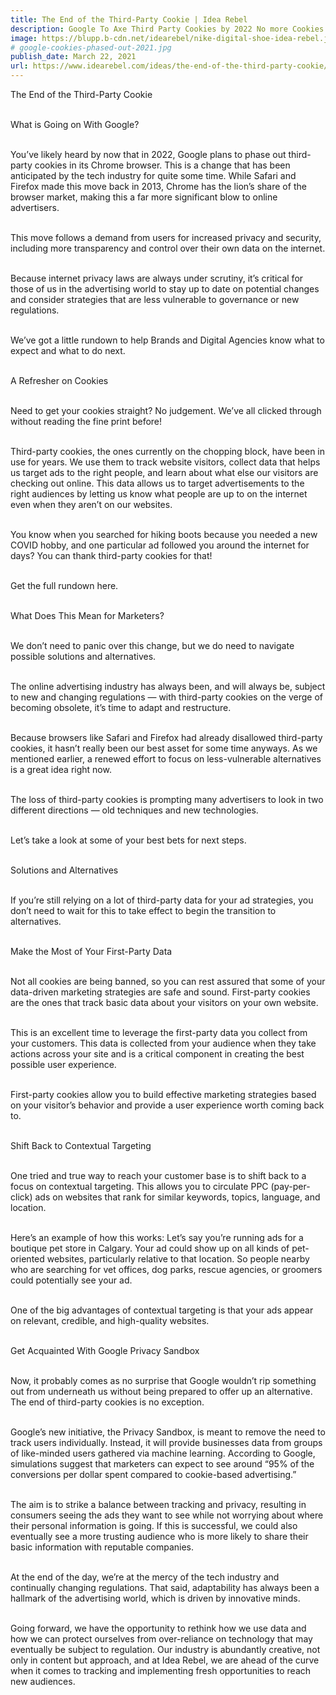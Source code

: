```yaml
---
title: The End of the Third-Party Cookie | Idea Rebel
description: Google To Axe Third Party Cookies by 2022 No more Cookies for you
image: https://blupp.b-cdn.net/idearebel/nike-digital-shoe-idea-rebel.jpeg?quality=80&width=800
# google-cookies-phased-out-2021.jpg
publish_date: March 22, 2021
url: https://www.idearebel.com/ideas/the-end-of-the-third-party-cookie/
---
```

The End of the Third-Party Cookie

\
What is Going on With Google?

\
You’ve likely heard by now that in 2022, Google plans to phase out third-party cookies in its Chrome browser. This is a change that has been anticipated by the tech industry for quite some time. While Safari and Firefox made this move back in 2013, Chrome has the lion’s share of the browser market, making this a far more significant blow to online advertisers. 

\
This move follows a demand from users for increased privacy and security, including more transparency and control over their own data on the internet. 

\
Because internet privacy laws are always under scrutiny, it’s critical for those of us in the advertising world to stay up to date on potential changes and consider strategies that are less vulnerable to governance or new regulations. 

\
We’ve got a little rundown to help Brands and Digital Agencies know what to expect and what to do next.

\
A Refresher on Cookies 

\
Need to get your cookies straight? No judgement. We’ve all clicked through without reading the fine print before! 

\
Third-party cookies, the ones currently on the chopping block, have been in use for years. We use them to track website visitors, collect data that helps us target ads to the right people, and learn about what else our visitors are checking out online. This data allows us to target advertisements to the right audiences by letting us know what people are up to on the internet even when they aren’t on our websites. 

\
You know when you searched for hiking boots because you needed a new COVID hobby, and one particular ad followed you around the internet for days? You can thank third-party cookies for that! 

\
Get the full rundown here.

\
What Does This Mean for Marketers?

\
We don’t need to panic over this change, but we do need to navigate possible solutions and alternatives. 

\
The online advertising industry has always been, and will always be, subject to new and changing regulations — with third-party cookies on the verge of becoming obsolete, it’s time to adapt and restructure.  

\
Because browsers like Safari and Firefox had already disallowed third-party cookies, it hasn’t really been our best asset for some time anyways. As we mentioned earlier, a renewed effort to focus on less-vulnerable alternatives is a great idea right now. 

\
The loss of third-party cookies is prompting many advertisers to look in two different directions — old techniques and new technologies. 

\
Let’s take a look at some of your best bets for next steps.

\
Solutions and Alternatives

\
If you’re still relying on a lot of third-party data for your ad strategies, you don’t need to wait for this to take effect to begin the transition to alternatives.

\
Make the Most of Your First-Party Data

\
Not all cookies are being banned, so you can rest assured that some of your data-driven marketing strategies are safe and sound. First-party cookies are the ones that track basic data about your visitors on your own website. 

\
This is an excellent time to leverage the first-party data you collect from your customers. This data is collected from your audience when they take actions across your site and is a critical component in creating the best possible user experience. 

\
First-party cookies allow you to build effective marketing strategies based on your visitor’s behavior and provide a user experience worth coming back to. 

\
Shift Back to Contextual Targeting

\
One tried and true way to reach your customer base is to shift back to a focus on contextual targeting. This allows you to circulate PPC (pay-per-click) ads on websites that rank for similar keywords, topics, language, and location. 

\
Here’s an example of how this works: Let’s say you’re running ads for a boutique pet store in Calgary. Your ad could show up on all kinds of pet-oriented websites, particularly relative to that location. So people nearby who are searching for vet offices, dog parks, rescue agencies, or groomers could potentially see your ad. 

\
One of the big advantages of contextual targeting is that your ads appear on relevant, credible, and high-quality websites. 

\
Get Acquainted With Google Privacy Sandbox

\
Now, it probably comes as no surprise that Google wouldn’t rip something out from underneath us without being prepared to offer up an alternative. The end of third-party cookies is no exception. 

\
Google’s new initiative, the Privacy Sandbox, is meant to remove the need to track users individually. Instead, it will provide businesses data from groups of like-minded users gathered via machine learning. According to Google, simulations suggest that marketers can expect to see around “95% of the conversions per dollar spent compared to cookie-based advertising.”

\
The aim is to strike a balance between tracking and privacy, resulting in consumers seeing the ads they want to see while not worrying about where their personal information is going. If this is successful, we could also eventually see a more trusting audience who is more likely to share their basic information with reputable companies. 

\
At the end of the day, we’re at the mercy of the tech industry and continually changing regulations. That said, adaptability has always been a hallmark of the advertising world, which is driven by innovative minds. 

\
Going forward, we have the opportunity to rethink how we use data and how we can protect ourselves from over-reliance on technology that may eventually be subject to regulation. Our industry is abundantly creative, not only in content but approach, and at Idea Rebel, we are ahead of the curve when it comes to tracking and implementing fresh opportunities to reach new audiences.